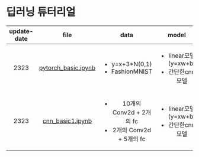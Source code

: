 # 딥러닝 튜터리얼
|update-date|file|data|model|remarks|reference|language|
|:---:|:---:|:---:|:---:|:---:|:---:|:---:|
|2323|[pytorch_basic.ipynb]()|<ul><li>y=x+3*N(0,1)</li><li>FashionMNIST</li></ul>|<ul><li>linear모델(y=xw+b)</li><li>간단한cnn모델</li></ul>|torchvision.datasets에서 데이터받음|[Youtube](https://youtu.be/BnV0m4jOb6g)|pytorch|
|2323|[cnn_basic1.ipynb]()|<ul><li>10개의 Conv2d + 2개의 fc</li><li>2개의 Conv2d + 5개의 fc</li></ul>|<ul><li>linear모델(y=xw+b)</li><li>간단한cnn모델</li></ul>|torchvision.datasets에서 데이터받음|[Youtube](https://youtu.be/BnV0m4jOb6g)|pytorch|
